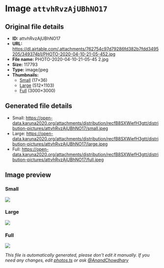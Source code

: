 # Image `attvhRvzAjUBhNO17`

## Original file details

- **ID:** attvhRvzAjUBhNO17
- **URL:** https://dl.airtable.com/.attachments/762754c97d79286fd382b7fdd3495205/349374b1/PHOTO-2020-04-10-21-05-452.jpg
- **File name:** PHOTO-2020-04-10-21-05-45 2.jpg
- **Size:** 117793
- **Type:** image/jpeg
- **Thumbnails:**
  - [Small](https://dl.airtable.com/.attachmentThumbnails/8cd4d340ccfefe8e25e7918b3919f17d/754f2bce) (17×36)
  - [Large](https://dl.airtable.com/.attachmentThumbnails/6cf57e606d1d59315c409f1171ba10bf/04512c76) (512×1103)
  - [Full](https://dl.airtable.com/.attachmentThumbnails/18799e84f3671bc6989515127e7e7a7c/be038c24) (3000×3000)

## Generated file details

- Small: https://open-data.karuna2020.org/attachments/distribution/recfB8SXWiefH3gtt/distribution-pictures/attvhRvzAjUBhNO17/small.jpeg
- Large: https://open-data.karuna2020.org/attachments/distribution/recfB8SXWiefH3gtt/distribution-pictures/attvhRvzAjUBhNO17/large.jpeg
- Full: https://open-data.karuna2020.org/attachments/distribution/recfB8SXWiefH3gtt/distribution-pictures/attvhRvzAjUBhNO17/full.jpeg

## Image preview

### Small

![](https://open-data.karuna2020.org/attachments/distribution/recfB8SXWiefH3gtt/distribution-pictures/attvhRvzAjUBhNO17/small.jpeg)

### Large

![](https://open-data.karuna2020.org/attachments/distribution/recfB8SXWiefH3gtt/distribution-pictures/attvhRvzAjUBhNO17/large.jpeg)

### Full

![](https://open-data.karuna2020.org/attachments/distribution/recfB8SXWiefH3gtt/distribution-pictures/attvhRvzAjUBhNO17/full.jpeg)

_This file is automatically generated, please don't edit it manually. If you need any changes, edit [photos.ts](/photos.ts) or ask [@AnandChowdhary](https://github.com/AnandChowdhary)_
